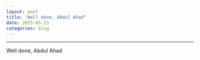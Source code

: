 ```yaml
---
layout: post
title: "Well done, Abdul Ahad"
date: 2025-05-23
categories: blog
---
```


* * *

Well done, Abdul Ahad